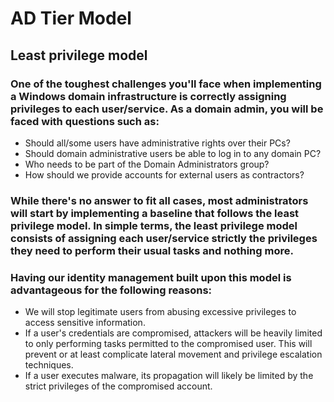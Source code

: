 # AD Tier Model

## Least privilege model

### One of the toughest challenges you'll face when implementing a Windows domain infrastructure is correctly assigning privileges to each user/service. As a domain admin, you will be faced with questions such as:

 - Should all/some users have administrative rights over their PCs?
 - Should domain administrative users be able to log in to any domain PC?
 - Who needs to be part of the Domain Administrators group?
 - How should we provide accounts for external users as contractors?

### While there's no answer to fit all cases, most administrators will start by implementing a baseline that follows the least privilege model. In simple terms, the least privilege model consists of assigning each user/service strictly the privileges they need to perform their usual tasks and nothing more.

### Having our identity management built upon this model is advantageous for the following reasons:

 - We will stop legitimate users from abusing excessive privileges to access sensitive information.
 - If a user's credentials are compromised, attackers will be heavily limited to only performing tasks permitted to the compromised user. This will prevent or at least complicate lateral movement and privilege escalation techniques.
 - If a user executes malware, its propagation will likely be limited by the strict privileges of the compromised account.
